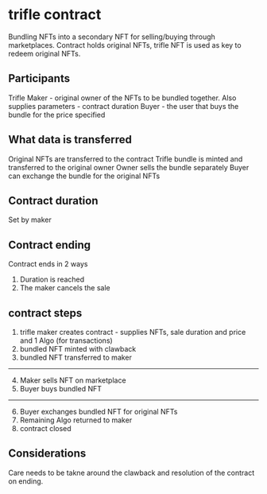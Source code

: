 # trifle contract
Bundling NFTs into a secondary NFT for selling/buying through marketplaces. Contract holds original NFTs, trifle NFT is used as key to redeem original NFTs.

## Participants
Trifle Maker - original owner of the NFTs to be bundled together. Also supplies parameters - contract duration
Buyer - the user that buys the bundle for the price specified

## What data is transferred
Original NFTs are transferred to the contract
Trifle bundle is minted and transferred to the original owner
Owner sells the bundle separately
Buyer can exchange the bundle for the original NFTs

## Contract duration
Set by maker

## Contract ending
Contract ends in 2 ways
1. Duration is reached
2. The maker cancels the sale

## contract steps
1. trifle maker creates contract - supplies NFTs, sale duration and price and 1 Algo (for transactions)
2. bundled NFT minted with clawback
3. bundled NFT transferred to maker
---
4. Maker sells NFT on marketplace
5. Buyer buys bundled NFT
---
6. Buyer exchanges bundled NFT for original NFTs
7. Remaining Algo returned to maker
8. contract closed

## Considerations
Care needs to be takne around the clawback and resolution of the contract on ending.